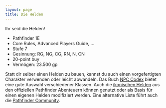 ```yaml
---
layout: page
title: Die Helden
---
```


Ihr seid die Helden!

* Pathfinder 1E
* Core Rules, Advanced Players Guide, ...
* Stufe 7
* Gesinnung: RG, NG, CG, RN, N, CN
* 20-point buy
* Vermögen: 23.500 gp

Statt dir selber einen Helden zu bauen, kannst du auch einen vorgefertigten Charakter verwenden oder leicht abwandeln. Das Buch [NPC Codex](https://pathfinderwiki.com/wiki/NPC_Codex) bietet eine gute Auswahl verschiedener Klassen. Auch die [ikonischen Helden](https://www.d20pfsrd.com/classes/npc-classes/npc-codex-iconics/) aus den offiziellen Pathfinder Abenteuern können genutzt oder als Basis für einen eigenen Helden modifiziert werden. Eine alternative Liste führt auch die [Pathfinder Community](http://www.pathfindercommunity.net/iconic-characters).
